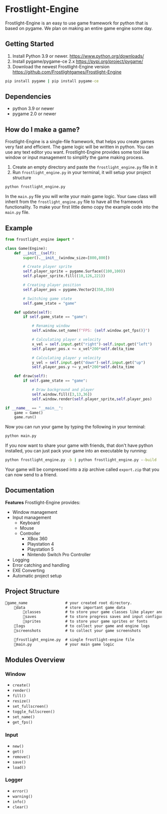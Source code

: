 # Frostlight-Engine

Frostlight-Engine is an easy to use game framework for python that is based on pygame. We plan on making an entire game engine some day.

## Getting Started

1. Install Python 3.9 or newer. <https://www.python.org/downloads/>
2. Install pygame/pygame-ce 2.x <https://pypi.org/project/pygame/>
3. Download the newest Frostlight-Engine version <https://github.com/Frostlightgames/Frostlight-Engine>

```cmd
pip install pygame | pip install pygame-ce
```

## Dependencies

- python 3.9 or newer
- pygame 2.0 or newer

## How do I make a game?

Frostlight-Engine is a single-file framework, that helps you create games very fast and efficient. The game logic will be written in python. You can use any text editor you want. Frostlight-Engine provides some tool like window or input management to simplify the game making process.

1. Create an empty directory and paste the `frostlight_engine.py` file in it
2. Run `frostlight_engine.py` in your terminal, it will setup your project structure

```cmd
python frostlight_engine.py
```

In the `main.py` file you will write your main game logic. Your `Game` class will inherit from the `frostlight_engine.py` file to have all the framework functionality. To make your first little demo copy the example code into the `main.py` file.

## Example

```python
from frostlight_engine import *

class Game(Engine):
    def __init__(self):
        super().__init__(window_size=[800,800])

        # Create player sprite
        self.player_sprite = pygame.Surface((100,100))
        self.player_sprite.fill((10,126,221))

        # Creating player position
        self.player_pos = pygame.Vector2(350,350)

        # Switching game state
        self.game_state = "game"

    def update(self):
        if self.game_state == "game":

            # Renaming window
            self.window.set_name(f"FPS: {self.window.get_fps()}")

            # Calculating player x velocity
            x_vel = self.input.get("right")-self.input.get("left")
            self.player_pos.x += x_vel*200*self.delta_time

            # Calculating player y velocity
            y_vel = self.input.get("down")-self.input.get("up")
            self.player_pos.y += y_vel*200*self.delta_time

    def draw(self):
        if self.game_state == "game":

            # Draw background and player
            self.window.fill([3,13,36])
            self.window.render(self.player_sprite,self.player_pos)

if __name__ == "__main__":
    game = Game()
    game.run()
```

Now you can run your game by typing the following in your terminal:

```cmd
python main.py
```

If you now want to share your game with friends, that don't have python installed, you can just pack your game into an executable by running:

```cmd
python frostlight_engine.py -b | python frostlight_engine.py --build
```

Your game will be compressed into a zip archive called `export.zip` that you can now send to a friend.

## **Documentation**

**Features** Frostlight-Engine provides:

- Window management
- Input management
  - Keyboard
  - Mouse
  - Controller
    - XBox 360
    - Playstation 4
    - Playstation 5
    - Nintendo Switch Pro Controller
- Logging
- Error catching and handling
- EXE Converting
- Automatic project setup

## Project Structure

```txt
📁game_name                 # your created root directory.
    📁data                  # store important game data
        📁classes           # to store your game classes like player and monsters
        📁saves             # to store progress saves and input configurations
        📁sprites           # to store your game sprites or fonts
    📁logs                  # to collect your game and engine logs
    📁screenshots           # to collect your game screenshots

    📃frostlight_engine.py  # single frostlight-engine file
    📃main.py               # your main game logic
```

## Modules Overview

### Window

- `create()`
- `render()`
- `fill()`
- `resize()`
- `set_fullscreen()`
- `toggle_fullscreen()`
- `set_name()`
- `get_fps()`

### Input

- `new()`
- `get()`
- `remove()`
- `save()`
- `load()`

### Logger

- `error()`
- `warning()`
- `info()`
- `clear()`
